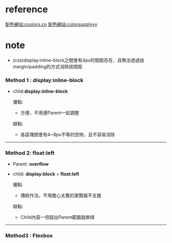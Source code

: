 # reference
[配色網站:coolors.co](https://coolors.co/)
[配色網站:colorsupplyyy](http://colorsupplyyy.com/app/)


# note

* (css)display:inline-block之間會有4px的間距存在，且無法透過設margin/padding的方式消除該間距

### Method 1 : display:inline-block

* child:**display:inline-block**

    優點:
    * 方便，不用連Parent一起調整

    缺點:
    * 各區塊間會有4~8px不等的空隙，且不容易消除

---

### Method 2: float:left

* Parent: **overflow**
* child: **display:block** + **float:left**

    優點:
    * 傳統作法，不用擔心太舊的瀏覽器不支援

    缺點:
    * Child內容一但超出Parent範圍就麻煩

---

### Method3 : Flexbox